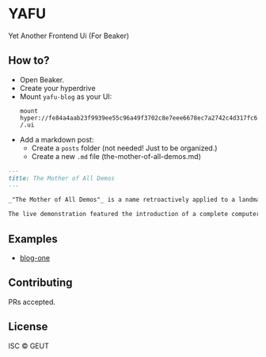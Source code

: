 # YAFU

Yet Another Frontend Ui (For Beaker)

## How to?

- Open Beaker.
- Create your hyperdrive
- Mount `yafu-blog` as your UI:
  ```
  mount hyper://fe84a4aab23f9939ee55c96a49f3702c8e7eee6678ec7a2742c4d317fc60240a/ /.ui
  ```
- Add a markdown post: 
  - Create a `posts` folder (not needed! Just to be organized.)
  - Create a new `.md` file (the-mother-of-all-demos.md)

```md
---
title: The Mother of All Demos
---

_"The Mother of All Demos"_ is a name retroactively applied to a landmark computer demonstration, given at the Association for Computing Machinery / Institute of Electrical and Electronics Engineers (ACM/IEEE)—Computer Society's Fall Joint Computer Conference in San Francisco, which was presented by Douglas Engelbart on December 9, 1968.

The live demonstration featured the introduction of a complete computer hardware and software system called the oN-Line System or, more commonly, NLS. The 90-minute presentation essentially demonstrated almost all the fundamental elements of modern personal computing: windows, hypertext, graphics, efficient navigation and command input, video conferencing, the computer mouse, word processing, dynamic file linking, revision control, and a collaborative real-time editor (collaborative work). Engelbart's presentation was the first to publicly demonstrate all of these elements in a single system. The demonstration was highly influential and spawned similar projects at Xerox PARC in the early 1970s. The underlying technologies influenced both the Apple Macintosh and Microsoft Windows graphical user interface operating systems in the 1980s and 1990s.

```


## Examples

- [blog-one](hyper://83d7795382799dca29feee40c78bd54a6e6dbf0808c62455e44aea645f33b444/)



## Contributing

PRs accepted.

## License

ISC © GEUT 
